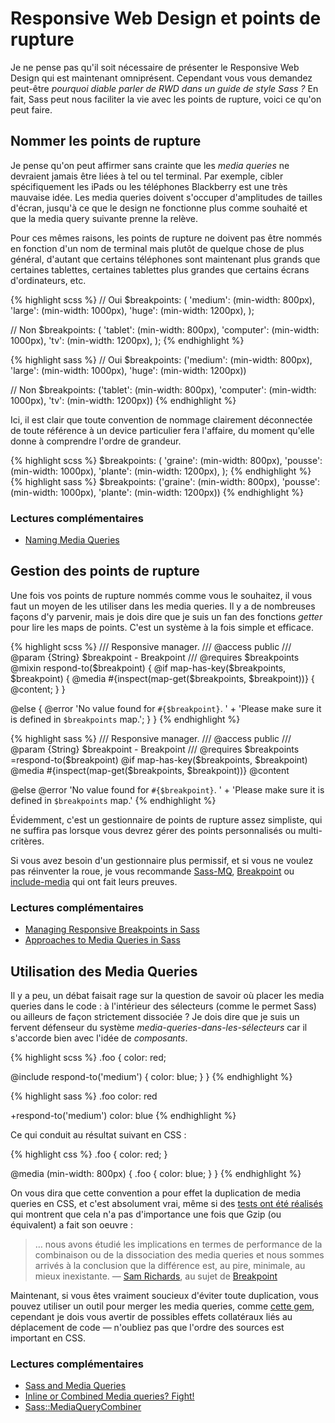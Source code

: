 
# Responsive Web Design et points de rupture

Je ne pense pas qu'il soit nécessaire de présenter le Responsive Web Design qui est maintenant omniprésent. Cependant vous vous demandez peut-être *pourquoi diable parler de RWD dans un guide de style Sass&nbsp;?* En fait, Sass peut nous faciliter la vie avec les points de rupture, voici ce qu'on peut faire.




## Nommer les points de rupture

Je pense qu'on peut affirmer sans crainte que les *media queries* ne devraient jamais être liées à tel ou tel terminal. Par exemple, cibler spécifiquement les iPads ou les téléphones Blackberry est une très mauvaise idée. Les media queries doivent s'occuper d'amplitudes de tailles d'écran, jusqu'à ce que le design ne fonctionne plus comme souhaité et que la media query suivante prenne la relève.

Pour ces mêmes raisons, les points de rupture ne doivent pas être nommés en fonction d'un nom de terminal mais plutôt de quelque chose de plus général, d'autant que certains téléphones sont maintenant plus grands que certaines tablettes, certaines tablettes plus grandes que certains écrans d'ordinateurs, etc.



<div class="code-block">
  <div class="code-block__wrapper" data-syntax="scss">
{% highlight scss %}
// Oui
$breakpoints: (
  'medium': (min-width: 800px),
  'large': (min-width: 1000px),
  'huge': (min-width: 1200px),
);

// Non
$breakpoints: (
  'tablet': (min-width: 800px),
  'computer': (min-width: 1000px),
  'tv': (min-width: 1200px),
);
{% endhighlight %}
  </div>
  <div class="code-block__wrapper" data-syntax="sass">
{% highlight sass %}
// Oui
$breakpoints: ('medium': (min-width: 800px), 'large': (min-width: 1000px), 'huge': (min-width: 1200px))

// Non
$breakpoints: ('tablet': (min-width: 800px), 'computer': (min-width: 1000px), 'tv': (min-width: 1200px))
{% endhighlight %}
  </div>
</div>

Ici, il est clair que toute convention de nommage clairement déconnectée de toute référence à un device particulier fera l'affaire, du moment qu'elle donne à comprendre l'ordre de grandeur.

<div class="code-block">
  <div class="code-block__wrapper" data-syntax="scss">
{% highlight scss %}
$breakpoints: (
  'graine': (min-width: 800px),
  'pousse': (min-width: 1000px),
  'plante': (min-width: 1200px),
);
{% endhighlight %}
  </div>
  <div class="code-block__wrapper" data-syntax="sass">
{% highlight sass %}
$breakpoints: ('graine': (min-width: 800px), 'pousse': (min-width: 1000px), 'plante': (min-width: 1200px))
{% endhighlight %}
  </div>
</div>




### Lectures complémentaires

* [Naming Media Queries](http://css-tricks.com/naming-media-queries/)






## Gestion des points de rupture

Une fois vos points de rupture nommés comme vous le souhaitez, il vous faut un moyen de les utiliser dans les media queries. Il y a de nombreuses façons d'y parvenir, mais je dois dire que je suis un fan des fonctions *getter* pour lire les maps de points. C'est un système à la fois simple et efficace.

<div class="code-block">
  <div class="code-block__wrapper" data-syntax="scss">
{% highlight scss %}
/// Responsive manager.
/// @access public
/// @param {String} $breakpoint - Breakpoint
/// @requires $breakpoints
@mixin respond-to($breakpoint) {
  @if map-has-key($breakpoints, $breakpoint) {
    @media #{inspect(map-get($breakpoints, $breakpoint))} {
      @content;
    }
  }

  @else {
    @error 'No value found for `#{$breakpoint}`. '
         + 'Please make sure it is defined in `$breakpoints` map.';
  }
}
{% endhighlight %}
  </div>
  <div class="code-block__wrapper" data-syntax="sass">
{% highlight sass %}
/// Responsive manager.
/// @access public
/// @param {String} $breakpoint - Breakpoint
/// @requires $breakpoints
=respond-to($breakpoint)
  @if map-has-key($breakpoints, $breakpoint)
    @media #{inspect(map-get($breakpoints, $breakpoint))}
      @content

  @else
    @error 'No value found for `#{$breakpoint}`. '
         + 'Please make sure it is defined in `$breakpoints` map.'
{% endhighlight %}
  </div>
</div>

<div class="note">
  <p>Évidemment, c'est un gestionnaire de points de rupture assez simpliste, qui ne suffira pas lorsque vous devrez gérer des points personnalisés ou multi-critères.</p>
  <p>Si vous avez besoin d'un gestionnaire plus permissif, et si vous ne voulez pas réinventer la roue, je vous recommande <a href="https://github.com/sass-mq/sass-mq">Sass-MQ</a>, <a href="http://breakpoint-sass.com/">Breakpoint</a> ou <a href="https://github.com/eduardoboucas/include-media">include-media</a> qui ont fait leurs preuves.</p>
</div>



### Lectures complémentaires

* [Managing Responsive Breakpoints in Sass](http://www.sitepoint.com/managing-responsive-breakpoints-sass/)
* [Approaches to Media Queries in Sass](http://css-tricks.com/approaches-media-queries-sass/)






## Utilisation des Media Queries

Il y a peu, un débat faisait rage sur la question de savoir où placer les media queries dans le code&nbsp;: à l'intérieur des sélecteurs (comme le permet Sass) ou ailleurs de façon strictement dissociée&nbsp;? Je dois dire que je suis un fervent défenseur du système *media-queries-dans-les-sélecteurs* car il s'accorde bien avec l'idée de *composants*.



<div class="code-block">
  <div class="code-block__wrapper" data-syntax="scss">
{% highlight scss %}
.foo {
  color: red;

  @include respond-to('medium') {
    color: blue;
  }
}
{% endhighlight %}
  </div>
  <div class="code-block__wrapper" data-syntax="sass">
{% highlight sass %}
.foo
  color: red

  +respond-to('medium')
    color: blue
{% endhighlight %}
  </div>
</div>

Ce qui conduit au résultat suivant en CSS&nbsp;:

<div>
{% highlight css %}
.foo {
  color: red;
}

@media (min-width: 800px) {
  .foo {
    color: blue;
  }
}
{% endhighlight %}
</div>

On vous dira que cette convention a pour effet la duplication de media queries en CSS, et c'est absolument vrai, même si des [tests ont été réalisés](http://sasscast.tumblr.com/post/38673939456/sass-and-media-queries) qui montrent que cela n'a pas d'importance une fois que Gzip (ou équivalent) a fait son oeuvre&nbsp;:


> … nous avons étudié les implications en termes de performance de la combinaison ou de la dissociation des media queries et nous sommes arrivés à la conclusion que la différence est, au pire, minimale, au mieux inexistante.
> &mdash; [Sam Richards](https://twitter.com/snugug), au sujet de [Breakpoint](http://breakpoint-sass.com/)

Maintenant, si vous êtes vraiment soucieux d'éviter toute duplication, vous pouvez utiliser un outil pour merger les media queries, comme [cette gem](https://github.com/aaronjensen/sass-media_query_combiner), cependant je dois vous avertir de possibles effets collatéraux liés au déplacement de code —&nbsp;n'oubliez pas que l'ordre des sources est important en CSS.



### Lectures complémentaires

* [Sass and Media Queries](http://sasscast.tumblr.com/post/38673939456/sass-and-media-queries)
* [Inline or Combined Media queries? Fight!](http://benfrain.com/inline-or-combined-media-queries-in-sass-fight/)
* [Sass::MediaQueryCombiner](https://github.com/aaronjensen/sass-media_query_combiner)
